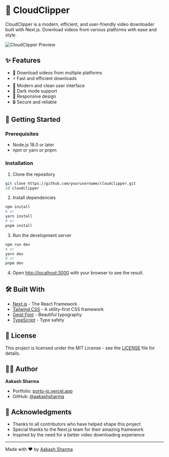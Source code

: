 # 🌟 CloudClipper

CloudClipper is a modern, efficient, and user-friendly video downloader built with Next.js. Download videos from various platforms with ease and style.

![CloudClipper Preview](https://porto-io.vercel.app/og.png)

## ✨ Features

- 🎥 Download videos from multiple platforms
- ⚡ Fast and efficient downloads
- 🎨 Modern and clean user interface
- 🌙 Dark mode support
- 📱 Responsive design
- 🔒 Secure and reliable

## 🚀 Getting Started

### Prerequisites

- Node.js 18.0 or later
- npm or yarn or pnpm

### Installation

1. Clone the repository
```bash
git clone https://github.com/yourusername/cloudclipper.git
cd cloudclipper
```

2. Install dependencies
```bash
npm install
# or
yarn install
# or
pnpm install
```

3. Run the development server
```bash
npm run dev
# or
yarn dev
# or
pnpm dev
```

4. Open [http://localhost:3000](http://localhost:3000) with your browser to see the result.

## 🛠️ Built With

- [Next.js](https://nextjs.org/) - The React Framework
- [Tailwind CSS](https://tailwindcss.com/) - A utility-first CSS framework
- [Geist Font](https://vercel.com/font) - Beautiful typography
- [TypeScript](https://www.typescriptlang.org/) - Type safety

## 📝 License

This project is licensed under the MIT License - see the [LICENSE](LICENSE) file for details.

## 👨‍💻 Author

**Aakash Sharma**
- Portfolio: [porto-io.vercel.app](https://porto-io.vercel.app/)
- GitHub: [@aakashsharma](https://github.com/aakashsharma)

## 🙏 Acknowledgments

- Thanks to all contributors who have helped shape this project
- Special thanks to the Next.js team for their amazing framework
- Inspired by the need for a better video downloading experience

---

Made with ❤️ by [Aakash Sharma](https://porto-io.vercel.app/)
